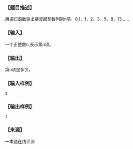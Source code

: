 ### 【题目描述】

用递归函数输出斐波那契数列第n项。0,1，1，2，3，5，8，13……

### 【输入】

一个正整数n,表示第n项。

### 【输出】

第n项是多少。

### 【输入样例】

```
3
```

### 【输出样例】

```
1
```


 ### 【来源】

 一本通在线评测 